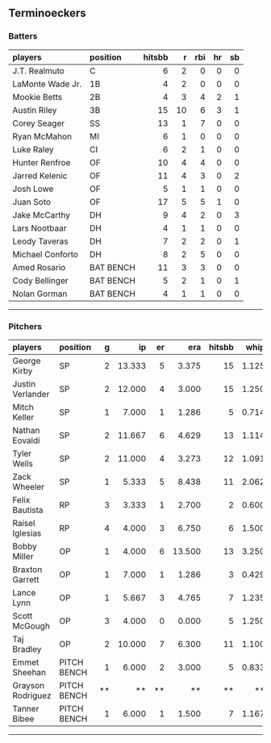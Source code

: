 ## Terminoeckers

### Batters

 
|players          |position  | hitsbb|  r| rbi| hr| sb| 
|:----------------|:---------|------:|--:|---:|--:|--:| 
|J.T. Realmuto    |C         |      6|  2|   0|  0|  0| 
|LaMonte Wade Jr. |1B        |      4|  2|   0|  0|  0| 
|Mookie Betts     |2B        |      4|  3|   4|  2|  1| 
|Austin Riley     |3B        |     15| 10|   6|  3|  1| 
|Corey Seager     |SS        |     13|  1|   7|  0|  0| 
|Ryan McMahon     |MI        |      6|  1|   0|  0|  0| 
|Luke Raley       |CI        |      6|  2|   1|  0|  0| 
|Hunter Renfroe   |OF        |     10|  4|   4|  0|  0| 
|Jarred Kelenic   |OF        |     11|  4|   3|  0|  2| 
|Josh Lowe        |OF        |      5|  1|   1|  0|  0| 
|Juan Soto        |OF        |     17|  5|   5|  1|  0| 
|Jake McCarthy    |DH        |      9|  4|   2|  0|  3| 
|Lars Nootbaar    |DH        |      4|  1|   1|  0|  0| 
|Leody Taveras    |DH        |      7|  2|   2|  0|  1| 
|Michael Conforto |DH        |      8|  2|   5|  0|  0| 
|Amed Rosario     |BAT BENCH |     11|  3|   3|  0|  0| 
|Cody Bellinger   |BAT BENCH |      5|  2|   1|  0|  1| 
|Nolan Gorman     |BAT BENCH |      4|  1|   1|  0|  0| 

* * *

### Pitchers

 
|players           |position    |  g|     ip| er|    era| hitsbb|  whip| so|  w| sv| 
|:-----------------|:-----------|--:|------:|--:|------:|------:|-----:|--:|--:|--:| 
|George Kirby      |SP          |  2| 13.333|  5|  3.375|     15| 1.125|  8|  0|  0| 
|Justin Verlander  |SP          |  2| 12.000|  4|  3.000|     15| 1.250| 10|  0|  0| 
|Mitch Keller      |SP          |  1|  7.000|  1|  1.286|      5| 0.714|  5|  0|  0| 
|Nathan Eovaldi    |SP          |  2| 11.667|  6|  4.629|     13| 1.114|  9|  0|  0| 
|Tyler Wells       |SP          |  2| 11.000|  4|  3.273|     12| 1.091| 13|  0|  0| 
|Zack Wheeler      |SP          |  1|  5.333|  5|  8.438|     11| 2.062|  8|  0|  0| 
|Felix Bautista    |RP          |  3|  3.333|  1|  2.700|      2| 0.600|  7|  0|  2| 
|Raisel Iglesias   |RP          |  4|  4.000|  3|  6.750|      6| 1.500|  6|  1|  3| 
|Bobby Miller      |OP          |  1|  4.000|  6| 13.500|     13| 3.250|  3|  0|  0| 
|Braxton Garrett   |OP          |  1|  7.000|  1|  1.286|      3| 0.429| 13|  0|  0| 
|Lance Lynn        |OP          |  1|  5.667|  3|  4.765|      7| 1.235|  7|  0|  0| 
|Scott McGough     |OP          |  3|  4.000|  0|  0.000|      5| 1.250|  7|  0|  3| 
|Taj Bradley       |OP          |  2| 10.000|  7|  6.300|     11| 1.100| 10|  1|  0| 
|Emmet Sheehan     |PITCH BENCH |  1|  6.000|  2|  3.000|      5| 0.833|  4|  1|  0| 
|Grayson Rodriguez |PITCH BENCH | **|     **| **|     **|     **|    **| **| **| **| 
|Tanner Bibee      |PITCH BENCH |  1|  6.000|  1|  1.500|      7| 1.167|  7|  1|  0| 


* * *


